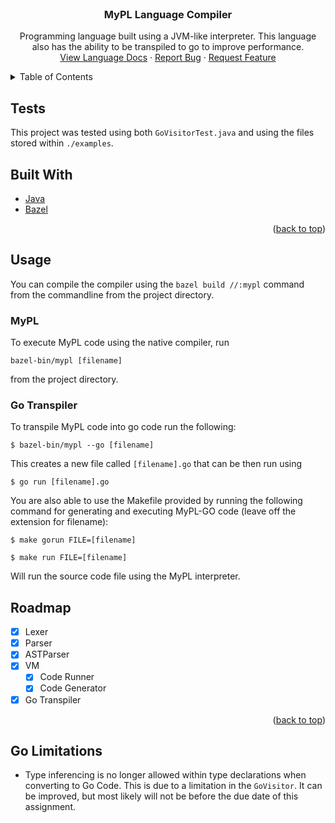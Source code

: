 <div id="top"></div>
<!-- PROJECT LOGO -->
<br />
<div align="center">
<h3 align="center">MyPL Language Compiler</h3>

  <p align="center">
    Programming language built using a JVM-like interpreter. This language also has the ability to be transpiled to go to improve performance.
    <br />
    <a href="https://github.com/CameronSWilliamson/MyPL/blob/main/docs/MyPL.md">View Language Docs</a>
    ·
    <a href="https://github.com/CameronSWilliamson/MyPL/issues">Report Bug</a>
    ·
    <a href="https://github.com/CameronSWilliamson/MyPL/issues">Request Feature</a>
  </p>
</div>



<!-- TABLE OF CONTENTS -->
<details>
  <summary>Table of Contents</summary>
  <ol>
    <li>
      <a href="#about-the-project">About The Project</a>
      <ul>
        <li><a href="#built-with">Built With</a></li>
      </ul>
    </li>
    <li><a href="#usage">Usage</a></li>
    <li><a href="#roadmap">Roadmap</a></li>
  </ol>
</details>

## Tests

This project was tested using both `GoVisitorTest.java` and using the files stored within `./examples`.

## Built With

* [Java](https://www.oracle.com/java/technologies/javase/jdk17-archive-downloads.html)
* [Bazel](https://bazel.build/)

<p align="right">(<a href="#top">back to top</a>)</p>

<!-- USAGE EXAMPLES -->
## Usage

You can compile the compiler using the `bazel build //:mypl` command from the commandline from the project directory.


### MyPL

To execute MyPL code using the native compiler, run 

```
bazel-bin/mypl [filename]
```

from the project directory.

### Go Transpiler

To transpile MyPL code into go code run the following:

```
$ bazel-bin/mypl --go [filename]
```

This creates a new file called `[filename].go` that can be then run using

```
$ go run [filename].go
```

You are also able to use the Makefile provided by running the following command for generating and executing MyPL-GO code (leave off the extension for filename):

```
$ make gorun FILE=[filename]
```

```
$ make run FILE=[filename]
``` 

Will run the source code file using the MyPL interpreter.


<!-- ROADMAP -->
## Roadmap

* [x] Lexer
* [x] Parser
* [x] ASTParser
* [x] VM
  * [x] Code Runner
  * [x] Code Generator
* [x] Go Transpiler

<p align="right">(<a href="#top">back to top</a>)</p>

## Go Limitations

- Type inferencing is no longer allowed within type declarations when converting to Go Code. This is due to a limitation in the `GoVisitor`. It can be improved, but most likely will not be before the due date of this assignment.